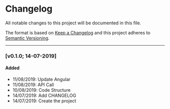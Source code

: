 # Changelog

All notable changes to this project will be documented in this file.

The format is based on [Keep a Changelog](http://keepachangelog.com/en/1.0.0/)
and this project adheres to [Semantic Versioning](http://semver.org/spec/v2.0.0.html).

---

### [v0.1.0; 14-07-2019]

#### Added
- 11/08/2019: Update Angular
- 11/08/2019: API Call
- 10/08/2019: Code Structure
- 14/07/2019: Add CHANGELOG
- 14/07/2019: Create the project
